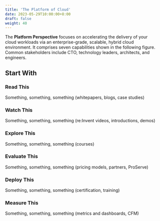 ```yaml
---
title: 'The Platform of Cloud'
date: 2023-05-29T10:00:00+8:00
draft: false
weight: 40
---
```


The **Platform Perspective** focuses on accelerating the delivery of your cloud workloads via an enterprise-grade, scalable, hybrid cloud environment. It comprises seven capabilities shown in the following figure. Common stakeholders include CTO, technology leaders, architects, and engineers.




## Start With

### Read This
Something, something, something (whitepapers, blogs, case studies)


### Watch This
Something, something, something (re:Invent videos, introductions, demos)


### Explore This
Something, something, something (courses)


### Evaluate This
Something, something, something (pricing models, partners, ProServe)


### Deploy This
Something, something, something (certification, training)


### Measure This
Something, something, something (metrics and dashboards, CFM)

